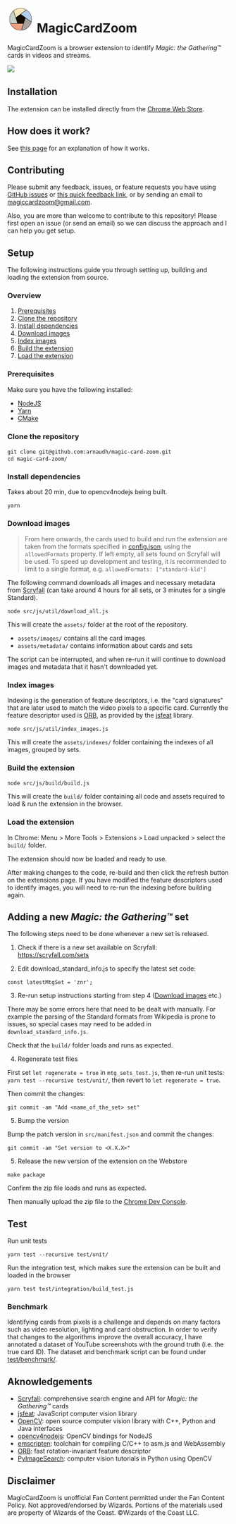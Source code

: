 # ![Logo](src/img/icon30.svg) MagicCardZoom

MagicCardZoom is a browser extension to identify _Magic: the Gathering™_ cards in videos and streams.

![](src/img/capture1.gif)

## Installation

The extension can be installed directly from the [Chrome Web Store](https://chrome.google.com/webstore/detail/magic-card-zoom/cphkchmjhpgjajfogfkolbgageciokda).

<!--- Detailed Description for the Web Store
Chrome extension to identify Magic: The Gathering™ cards in videos and streams. Simply hover your mouse over any card to get a high definition visual.

=== Updates ===
[2020-02-09] Version 3.1.3
- Add Kaldheim set
[2020-09-05] Version 3.1.2
- Add Zendikar Rising set
- starter sets are now included (e.g. Arena Beginner Set)
[2020-08-09] Version 3.1.1
- Use simpler Scryfall API to render cards
- Add Core Set 2021 set
[2020-05-01] Version 3.1
- Add the Modern Masters and Modern Horizons sets to the Modern format
[2020-04-10] Version 3.0
- Expanded the list of cards to include all cards ever printed!
You can now choose formats such as Pioneer, Modern, Vintage or Commander, in addition to the Standard formats. This was made possible by optimizing the detection algorithms and refactoring the extension's internal messaging system. Please keep in mind that a smaller pool of cards gives faster and more accurate results, so pick a smaller pool when possible.
- Added Ikoria: Lair of Behemoths set
[2020-01-14] Version 2.0.3
- Added Theros Beyond Death set
[2019-11-11] Version 2.0.2
- Added Eldritch Moon set
- Fixed memory leak that crashed the extension after a while
- Fixed fullscreen on Twitch
[2019-10-13] Version 2.0
- You can now use MagicCardZoom on any video/stream on the web, including Twitch!

=== How to use ===
1. Install the extension
2. Go to a video/stream showing a game of Magic (e.g. https://youtu.be/cKPaR2uSpPk?t=222)
3. Click on the extension icon in the top right corner of the browser
4. Select the appropriate pool of cards for the game (best guess will be selected by default), then click on "Start MagicCardZoom"
5. Hover your mouse over any card in the video to get a high definition visual of the card (works best when hovering over the card's art)

To stop running the extension, click on the extension icon, then click on "Stop MagicCardZoom". The extension will also stop when closing the tab or navigating to a new page.

=== Limitations ===
Identification of the correct card depends on how recognisable the card's artwork is, therefore strong light reflection or obstructions (e.g. by dice or other cards) will cause some cards to not be identified.
Also keep in mind that the number of cards in the pool has a direct impact on the accuracy of the detection, therefore the extension will work better on smaller formats such as Standard or Pioneer as opposed to larger formats such as Modern, Vintage or Commander.

=== Feedback / contribute ===
Please submit any feedback, questions or issues you have to magiccardzoom@gmail.com, or use the feedback link in the extension popup.
Also, this extension is Open Source and you are welcome to contribute: https://github.com/arnaudh/magic-card-zoom

=== Disclaimer ===
MagicCardZoom is unofficial Fan Content permitted under the Fan Content Policy. Not approved/endorsed by Wizards. Portions of the materials used are property of Wizards of the Coast. ©Wizards of the Coast LLC.

-->

## How does it work?

See [this page](./doc/How_it_works.md) for an explanation of how it works.

## Contributing

Please submit any feedback, issues, or feature requests you have using [GitHub issues](/../../issues) or [this quick feedback link](https://docs.google.com/forms/d/e/1FAIpQLSc74wD1PziO3uHVpGuEHrQj9vrd_EMKhSxVJhtaJDyT42ELTQ/viewform?usp=sf_link), or by sending an email to magiccardzoom@gmail.com.

Also, you are more than welcome to contribute to this repository!
Please first open an issue (or send an email) so we can discuss the approach and I can help you get setup.

## Setup

The following instructions guide you through setting up, building and loading the extension from source.

### Overview

1. [Prerequisites](#prerequisites)
2. [Clone the repository](#clone-the-repository)
3. [Install dependencies](#install-dependencies)
4. [Download images](#download-images)
5. [Index images](#index-images)
6. [Build the extension](#build-the-extension)
7. [Load the extension](#load-the-extension)


### Prerequisites

Make sure you have the following installed:
- [NodeJS](https://nodejs.org/)
- [Yarn](https://yarnpkg.com/en/docs/install)
- [CMake](https://cmake.org/download/)

### Clone the repository

```
git clone git@github.com:arnaudh/magic-card-zoom.git
cd magic-card-zoom/
```

### Install dependencies

Takes about 20 min, due to opencv4nodejs being built.

```
yarn
```

### Download images

> From here onwards, the cards used to build and run the extension are taken from the formats specified in [config.json](config.json), using the `allowedFormats` property.
> If left empty, all sets found on Scryfall will be used. To speed up development and testing, it is recommended to limit to a single format, e.g. `allowedFormats: ["standard-kld"]`

The following command downloads all images and necessary metadata from [Scryfall](http://scryfall.com) (can take around 4 hours for all sets, or 3 minutes for a single Standard).

```
node src/js/util/download_all.js
```

This will create the `assets/` folder at the root of the repository.
- `assets/images/` contains all the card images
- `assets/metadata/` contains information about cards and sets

The script can be interrupted, and when re-run it will continue to download images and metadata that it hasn't downloaded yet.

### Index images

Indexing is the generation of feature descriptors, i.e. the "card signatures" that are later used to match the video pixels to a specific card.
Currently the feature descriptor used is [ORB](http://www.willowgarage.com/sites/default/files/orb_final.pdf), as provided by the [jsfeat](https://github.com/inspirit/jsfeat) library.

```
node src/js/util/index_images.js
```

This will create the `assets/indexes/` folder containing the indexes of all images, grouped by sets.

### Build the extension

```
node src/js/build/build.js
```

This will create the `build/` folder containing all code and assets required to load & run the extension in the browser.

### Load the extension

In Chrome: Menu > More Tools > Extensions > Load unpacked > select the `build/` folder.

The extension should now be loaded and ready to use.

After making changes to the code, re-build and then click the refresh button on the extensions page. If you have modified the feature descriptors used to identify images, you will need to re-run the indexing before building again.

## Adding a new _Magic: the Gathering™_ set

The following steps need to be done whenever a new set is released.

1. Check if there is a new set available on Scryfall: https://scryfall.com/sets

2. Edit download_standard_info.js to specify the latest set code:

```
const latestMtgSet = 'znr';
```

3. Re-run setup instructions starting from step 4 ([Download images](#download-images) etc.)

There may be some errors here that need to be dealt with manually. For example the parsing of the Standard formats from Wikipedia is prone to issues, so special cases may need to be added in `download_standard_info.js`.

Check that the `build/` folder loads and runs as expected.

4. Regenerate test files

First set `let regenerate = true` in `mtg_sets_test.js`, then re-run unit tests: `yarn test --recursive test/unit/`, then revert to `let regenerate = true`.

Then commit the changes:

```
git commit -am "Add <name_of_the_set> set"
```

5. Bump the version

Bump the patch version in `src/manifest.json` and commit the changes:

```
git commit -am "Set version to <X.X.X>"
``` 

5. Release the new version of the extension on the Webstore

```
make package
```

Confirm the zip file loads and runs as expected.

Then manually upload the zip file to the [Chrome Dev Console](https://chrome.google.com/u/2/webstore/devconsole).

## Test


Run unit tests

```
yarn test --recursive test/unit/
```

Run the integration test, which makes sure the extension can be built and loaded in the browser

```
yarn test test/integration/build_test.js
```

### Benchmark

Identifying cards from pixels is a challenge and depends on many factors such as video resolution, lighting and card obstruction.
In order to verify that changes to the algorithms improve the overall accuracy, I have annotated a dataset of YouTube screenshots with the ground truth (i.e. the true card ID).
The dataset and benchmark script can be found under [test/benchmark/](test/benchmark/).


## Aknowledgements

- [Scryfall](https://scryfall.com/): comprehensive search engine and API for _Magic: the Gathering™_ cards
- [jsfeat](https://github.com/inspirit/jsfeat): JavaScript computer vision library
- [OpenCV](https://github.com/opencv/opencv): open source computer vision library with C++, Python and Java interfaces
- [opencv4nodejs](https://github.com/justadudewhohacks/opencv4nodejs): OpenCV bindings for NodeJS
- [emscripten](https://emscripten.org/): toolchain for compiling C/C++ to asm.js and WebAssembly
- [ORB](http://www.willowgarage.com/sites/default/files/orb_final.pdf): fast rotation-invariant feature descriptor
- [PyImageSearch](http://www.pyimagesearch.com/): computer vision tutorials in Python using OpenCV


## Disclaimer

MagicCardZoom is unofficial Fan Content permitted under the Fan Content Policy. Not approved/endorsed by Wizards. Portions of the materials used are property of Wizards of the Coast. ©Wizards of the Coast LLC. 
